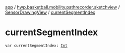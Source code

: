 [app](../../index.md) / [hwp.basketball.mobility.pathrecorder.sketchview](../index.md) / [SensorDrawingView](index.md) / [currentSegmentIndex](.)

# currentSegmentIndex

`var currentSegmentIndex: `[`Int`](https://kotlinlang.org/api/latest/jvm/stdlib/kotlin/-int/index.html)